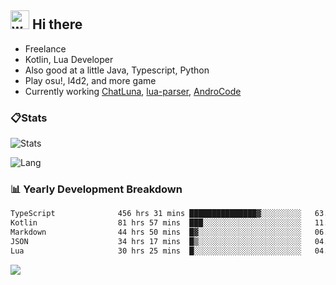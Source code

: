 ## <img alt="wave" src="https://raw.githubusercontent.com/MartinHeinz/MartinHeinz/master/wave.gif" width="30px"> Hi there

- Freelance
- Kotlin, Lua Developer
- Also good at a little Java, Typescript, Python
- Play osu!, l4d2, and more game
- Currently working [ChatLuna](https://github.com/ChatLunaLab), [lua-parser](https://github.com/dingyi222666/lua-parser), [AndroCode](https://github.com/dingyi222666/AndroCode)

### 📋Stats

![Stats](https://github-readme-stats.vercel.app/api?username=dingyi222666&show_icons=true&icon_color=47A69E&title_color=47A69E&count_private=true)    

![Lang](https://github-readme-stats.vercel.app/api/top-langs/?username=dingyi222666&layout=compact&title_color=47A69E&hide=html,css,c,c%2B%2B)   

### 📊 Yearly Development Breakdown

<!--START_SECTION:waka-->

```txt
TypeScript              456 hrs 31 mins ███████████████▓░░░░░░░░░   63.29 %
Kotlin                  81 hrs 57 mins  ███░░░░░░░░░░░░░░░░░░░░░░   11.36 %
Markdown                44 hrs 50 mins  █▓░░░░░░░░░░░░░░░░░░░░░░░   06.22 %
JSON                    34 hrs 17 mins  █▒░░░░░░░░░░░░░░░░░░░░░░░   04.75 %
Lua                     30 hrs 25 mins  █░░░░░░░░░░░░░░░░░░░░░░░░   04.22 %
```

<!--END_SECTION:waka-->

![](https://komarev.com/ghpvc/?username=dingyi222666)

